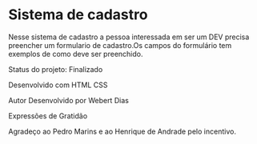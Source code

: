 <h1>Sistema de cadastro </h1>

Nesse sistema de cadastro a pessoa interessada em ser um DEV precisa preencher um formulario de cadastro.Os campos do formulário tem exemplos de como 
deve ser preenchido.

Status do projeto: Finalizado

Desenvolvido com
HTML
CSS

Autor
Desenvolvido por Webert Dias

Expressões de Gratidão

Agradeço ao Pedro Marins e ao Henrique de Andrade pelo incentivo.
